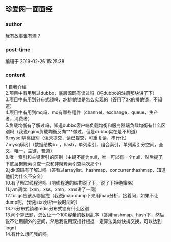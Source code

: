 ## 珍爱网一面面经
### author 
我有故事谁有酒？
### post-time 

编辑于  2019-02-26 15:25:38
### content 
<div class="post-topic-des nc-post-content">
 <div>
  1.自我介绍
 </div>
 <div>
  2.项目中有用到过dubbo，底层源码有读过吗（吧dubbo的注册那块讲了下）
 </div>
 <div>
  3.项目中有用到分布式锁吗，zk排他锁是怎么实现的（答用了zk的排他锁，不知道）
 </div>
 <div>
  4.项目中有用到mq吗，mq有哪些组件（channel，exchange，queue，生产者，消费者）
 </div>
 <div>
  5.负载均衡有了解过吗，知道dubbo客户端负载均衡和服务器端负载均衡有什么区别吗（我说nginx负载均衡反向***做过，但是dubbo实在是不知道）
 </div>
 <div>
  6.mysql隔离级别（读未提交，读已提交，可重复读，串行化）
 </div>
 <div>
  7.mysql索引（数据结构b+ ，hash，单列索引，组合索引，单列索引分空间，全文，唯一，主键，普通）
 </div>
 <div>
  8.唯一索引和主键索引的区别（主键不能为null，唯一可以有一个null，然后提了下底层聚簇索引查一次和非聚簇索引查两次那个）
 </div>
 <div>
  9.jdk源码有了解过吗（答看过arraylist，hashmap，concurrenthashmap，知道他们为什么不安全）
 </div>
 <div>
  10.有了解过线程池吗（吧线程池的结构说了下，说了下拒绝策略）
 </div>
 <div>
  11.jvm调优（xnn，xss，xmn，xms讲了一同）
 </div>
 <div>
  12.fullgc应该从哪里找（我说jmap dump下来用map分析，接着问，如果不让dump呢，我说jstat分析一段时间的）
 </div>
 <div>
  13.zk分布式锁和redis分布式锁有什么区别
 </div>
 <div>
  13.问个算法题，怎么让一个100容量的数组乱序（答用hashmap，hash下，然后说不让用额外的空间，然后我说用双指针根据一定算法类似快排交换，可以达到logn）
 </div>
 <div>
  14.有什么想问我的吗。
 </div>
</div>
